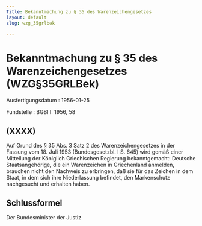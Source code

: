 ```yaml
---
Title: Bekanntmachung zu § 35 des Warenzeichengesetzes
layout: default
slug: wzg_35grlbek

---
```


# Bekanntmachung zu § 35 des Warenzeichengesetzes (WZG§35GRLBek)

Ausfertigungsdatum
:   1956-01-25

Fundstelle
:   BGBl I: 1956, 58



## (XXXX)

Auf Grund des § 35 Abs. 3 Satz 2 des Warenzeichengesetzes in der
Fassung vom 18. Juli 1953 (Bundesgesetzbl. I S. 645) wird gemäß einer
Mitteilung der Königlich Griechischen Regierung bekanntgemacht:
Deutsche Staatsangehörige, die ein Warenzeichen in Griechenland
anmelden, brauchen nicht den Nachweis zu erbringen, daß sie für das
Zeichen in dem Staat, in dem sich ihre Niederlassung befindet, den
Markenschutz nachgesucht und erhalten haben.


## Schlussformel

Der Bundesminister der Justiz

